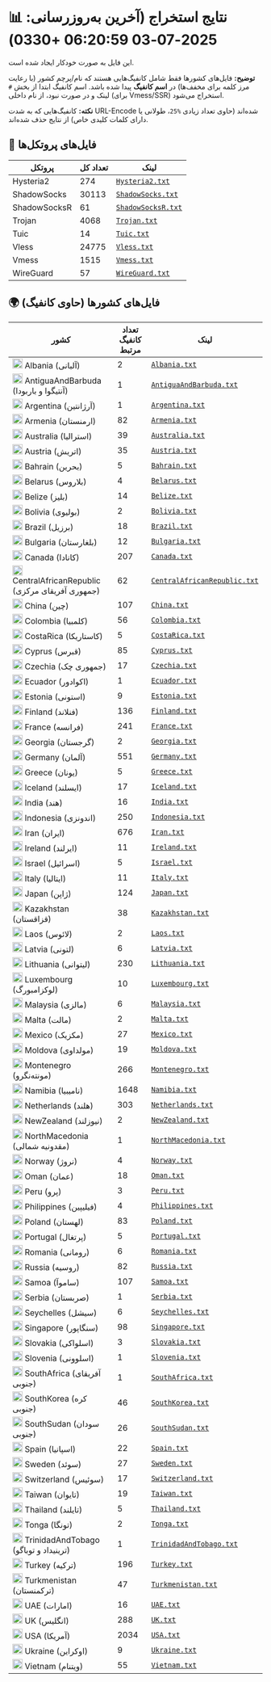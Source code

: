 # 📊 نتایج استخراج (آخرین به‌روزرسانی: 2025-07-03 06:20:59 +0330)

این فایل به صورت خودکار ایجاد شده است.

**توضیح:** فایل‌های کشورها فقط شامل کانفیگ‌هایی هستند که نام/پرچم کشور (با رعایت مرز کلمه برای مخفف‌ها) در **اسم کانفیگ** پیدا شده باشد. اسم کانفیگ ابتدا از بخش `#` لینک و در صورت نبود، از نام داخلی (برای Vmess/SSR) استخراج می‌شود.

**نکته:** کانفیگ‌هایی که به شدت URL-Encode شده‌اند (حاوی تعداد زیادی `%25`، طولانی یا دارای کلمات کلیدی خاص) از نتایج حذف شده‌اند.

## 📁 فایل‌های پروتکل‌ها

| پروتکل | تعداد کل | لینک |
|---|---|---|
| Hysteria2 | 274 | [`Hysteria2.txt`](https://raw.githubusercontent.com/10ium/ScrapeAndCategorize/refs/heads/main/output_configs/Hysteria2.txt) |
| ShadowSocks | 30113 | [`ShadowSocks.txt`](https://raw.githubusercontent.com/10ium/ScrapeAndCategorize/refs/heads/main/output_configs/ShadowSocks.txt) |
| ShadowSocksR | 61 | [`ShadowSocksR.txt`](https://raw.githubusercontent.com/10ium/ScrapeAndCategorize/refs/heads/main/output_configs/ShadowSocksR.txt) |
| Trojan | 4068 | [`Trojan.txt`](https://raw.githubusercontent.com/10ium/ScrapeAndCategorize/refs/heads/main/output_configs/Trojan.txt) |
| Tuic | 14 | [`Tuic.txt`](https://raw.githubusercontent.com/10ium/ScrapeAndCategorize/refs/heads/main/output_configs/Tuic.txt) |
| Vless | 24775 | [`Vless.txt`](https://raw.githubusercontent.com/10ium/ScrapeAndCategorize/refs/heads/main/output_configs/Vless.txt) |
| Vmess | 1515 | [`Vmess.txt`](https://raw.githubusercontent.com/10ium/ScrapeAndCategorize/refs/heads/main/output_configs/Vmess.txt) |
| WireGuard | 57 | [`WireGuard.txt`](https://raw.githubusercontent.com/10ium/ScrapeAndCategorize/refs/heads/main/output_configs/WireGuard.txt) |

## 🌍 فایل‌های کشورها (حاوی کانفیگ)

| کشور | تعداد کانفیگ مرتبط | لینک |
|---|---|---|
| <img src="https://flagcdn.com/w20/al.png" width="20" alt="Albania flag"> Albania (آلبانی) | 2 | [`Albania.txt`](https://raw.githubusercontent.com/10ium/ScrapeAndCategorize/refs/heads/main/output_configs/Albania.txt) |
| <img src="https://flagcdn.com/w20/ag.png" width="20" alt="AntiguaAndBarbuda flag"> AntiguaAndBarbuda (آنتیگوا و باربودا) | 1 | [`AntiguaAndBarbuda.txt`](https://raw.githubusercontent.com/10ium/ScrapeAndCategorize/refs/heads/main/output_configs/AntiguaAndBarbuda.txt) |
| <img src="https://flagcdn.com/w20/ar.png" width="20" alt="Argentina flag"> Argentina (آرژانتین) | 1 | [`Argentina.txt`](https://raw.githubusercontent.com/10ium/ScrapeAndCategorize/refs/heads/main/output_configs/Argentina.txt) |
| <img src="https://flagcdn.com/w20/am.png" width="20" alt="Armenia flag"> Armenia (ارمنستان) | 82 | [`Armenia.txt`](https://raw.githubusercontent.com/10ium/ScrapeAndCategorize/refs/heads/main/output_configs/Armenia.txt) |
| <img src="https://flagcdn.com/w20/au.png" width="20" alt="Australia flag"> Australia (استرالیا) | 39 | [`Australia.txt`](https://raw.githubusercontent.com/10ium/ScrapeAndCategorize/refs/heads/main/output_configs/Australia.txt) |
| <img src="https://flagcdn.com/w20/at.png" width="20" alt="Austria flag"> Austria (اتریش) | 35 | [`Austria.txt`](https://raw.githubusercontent.com/10ium/ScrapeAndCategorize/refs/heads/main/output_configs/Austria.txt) |
| <img src="https://flagcdn.com/w20/bh.png" width="20" alt="Bahrain flag"> Bahrain (بحرین) | 5 | [`Bahrain.txt`](https://raw.githubusercontent.com/10ium/ScrapeAndCategorize/refs/heads/main/output_configs/Bahrain.txt) |
| <img src="https://flagcdn.com/w20/by.png" width="20" alt="Belarus flag"> Belarus (بلاروس) | 4 | [`Belarus.txt`](https://raw.githubusercontent.com/10ium/ScrapeAndCategorize/refs/heads/main/output_configs/Belarus.txt) |
| <img src="https://flagcdn.com/w20/bz.png" width="20" alt="Belize flag"> Belize (بلیز) | 14 | [`Belize.txt`](https://raw.githubusercontent.com/10ium/ScrapeAndCategorize/refs/heads/main/output_configs/Belize.txt) |
| <img src="https://flagcdn.com/w20/bo.png" width="20" alt="Bolivia flag"> Bolivia (بولیوی) | 2 | [`Bolivia.txt`](https://raw.githubusercontent.com/10ium/ScrapeAndCategorize/refs/heads/main/output_configs/Bolivia.txt) |
| <img src="https://flagcdn.com/w20/br.png" width="20" alt="Brazil flag"> Brazil (برزیل) | 18 | [`Brazil.txt`](https://raw.githubusercontent.com/10ium/ScrapeAndCategorize/refs/heads/main/output_configs/Brazil.txt) |
| <img src="https://flagcdn.com/w20/bg.png" width="20" alt="Bulgaria flag"> Bulgaria (بلغارستان) | 12 | [`Bulgaria.txt`](https://raw.githubusercontent.com/10ium/ScrapeAndCategorize/refs/heads/main/output_configs/Bulgaria.txt) |
| <img src="https://flagcdn.com/w20/ca.png" width="20" alt="Canada flag"> Canada (کانادا) | 207 | [`Canada.txt`](https://raw.githubusercontent.com/10ium/ScrapeAndCategorize/refs/heads/main/output_configs/Canada.txt) |
| <img src="https://flagcdn.com/w20/cf.png" width="20" alt="CentralAfricanRepublic flag"> CentralAfricanRepublic (جمهوری آفریقای مرکزی) | 62 | [`CentralAfricanRepublic.txt`](https://raw.githubusercontent.com/10ium/ScrapeAndCategorize/refs/heads/main/output_configs/CentralAfricanRepublic.txt) |
| <img src="https://flagcdn.com/w20/cn.png" width="20" alt="China flag"> China (چین) | 107 | [`China.txt`](https://raw.githubusercontent.com/10ium/ScrapeAndCategorize/refs/heads/main/output_configs/China.txt) |
| <img src="https://flagcdn.com/w20/co.png" width="20" alt="Colombia flag"> Colombia (کلمبیا) | 56 | [`Colombia.txt`](https://raw.githubusercontent.com/10ium/ScrapeAndCategorize/refs/heads/main/output_configs/Colombia.txt) |
| <img src="https://flagcdn.com/w20/cr.png" width="20" alt="CostaRica flag"> CostaRica (کاستاریکا) | 5 | [`CostaRica.txt`](https://raw.githubusercontent.com/10ium/ScrapeAndCategorize/refs/heads/main/output_configs/CostaRica.txt) |
| <img src="https://flagcdn.com/w20/cy.png" width="20" alt="Cyprus flag"> Cyprus (قبرس) | 85 | [`Cyprus.txt`](https://raw.githubusercontent.com/10ium/ScrapeAndCategorize/refs/heads/main/output_configs/Cyprus.txt) |
| <img src="https://flagcdn.com/w20/cz.png" width="20" alt="Czechia flag"> Czechia (جمهوری چک) | 17 | [`Czechia.txt`](https://raw.githubusercontent.com/10ium/ScrapeAndCategorize/refs/heads/main/output_configs/Czechia.txt) |
| <img src="https://flagcdn.com/w20/ec.png" width="20" alt="Ecuador flag"> Ecuador (اکوادور) | 1 | [`Ecuador.txt`](https://raw.githubusercontent.com/10ium/ScrapeAndCategorize/refs/heads/main/output_configs/Ecuador.txt) |
| <img src="https://flagcdn.com/w20/ee.png" width="20" alt="Estonia flag"> Estonia (استونی) | 9 | [`Estonia.txt`](https://raw.githubusercontent.com/10ium/ScrapeAndCategorize/refs/heads/main/output_configs/Estonia.txt) |
| <img src="https://flagcdn.com/w20/fi.png" width="20" alt="Finland flag"> Finland (فنلاند) | 136 | [`Finland.txt`](https://raw.githubusercontent.com/10ium/ScrapeAndCategorize/refs/heads/main/output_configs/Finland.txt) |
| <img src="https://flagcdn.com/w20/fr.png" width="20" alt="France flag"> France (فرانسه) | 241 | [`France.txt`](https://raw.githubusercontent.com/10ium/ScrapeAndCategorize/refs/heads/main/output_configs/France.txt) |
| <img src="https://flagcdn.com/w20/ge.png" width="20" alt="Georgia flag"> Georgia (گرجستان) | 2 | [`Georgia.txt`](https://raw.githubusercontent.com/10ium/ScrapeAndCategorize/refs/heads/main/output_configs/Georgia.txt) |
| <img src="https://flagcdn.com/w20/de.png" width="20" alt="Germany flag"> Germany (آلمان) | 551 | [`Germany.txt`](https://raw.githubusercontent.com/10ium/ScrapeAndCategorize/refs/heads/main/output_configs/Germany.txt) |
| <img src="https://flagcdn.com/w20/gr.png" width="20" alt="Greece flag"> Greece (یونان) | 5 | [`Greece.txt`](https://raw.githubusercontent.com/10ium/ScrapeAndCategorize/refs/heads/main/output_configs/Greece.txt) |
| <img src="https://flagcdn.com/w20/is.png" width="20" alt="Iceland flag"> Iceland (ایسلند) | 17 | [`Iceland.txt`](https://raw.githubusercontent.com/10ium/ScrapeAndCategorize/refs/heads/main/output_configs/Iceland.txt) |
| <img src="https://flagcdn.com/w20/in.png" width="20" alt="India flag"> India (هند) | 16 | [`India.txt`](https://raw.githubusercontent.com/10ium/ScrapeAndCategorize/refs/heads/main/output_configs/India.txt) |
| <img src="https://flagcdn.com/w20/id.png" width="20" alt="Indonesia flag"> Indonesia (اندونزی) | 250 | [`Indonesia.txt`](https://raw.githubusercontent.com/10ium/ScrapeAndCategorize/refs/heads/main/output_configs/Indonesia.txt) |
| <img src="https://flagcdn.com/w20/ir.png" width="20" alt="Iran flag"> Iran (ایران) | 676 | [`Iran.txt`](https://raw.githubusercontent.com/10ium/ScrapeAndCategorize/refs/heads/main/output_configs/Iran.txt) |
| <img src="https://flagcdn.com/w20/ie.png" width="20" alt="Ireland flag"> Ireland (ایرلند) | 11 | [`Ireland.txt`](https://raw.githubusercontent.com/10ium/ScrapeAndCategorize/refs/heads/main/output_configs/Ireland.txt) |
| <img src="https://flagcdn.com/w20/il.png" width="20" alt="Israel flag"> Israel (اسرائیل) | 5 | [`Israel.txt`](https://raw.githubusercontent.com/10ium/ScrapeAndCategorize/refs/heads/main/output_configs/Israel.txt) |
| <img src="https://flagcdn.com/w20/it.png" width="20" alt="Italy flag"> Italy (ایتالیا) | 11 | [`Italy.txt`](https://raw.githubusercontent.com/10ium/ScrapeAndCategorize/refs/heads/main/output_configs/Italy.txt) |
| <img src="https://flagcdn.com/w20/jp.png" width="20" alt="Japan flag"> Japan (ژاپن) | 124 | [`Japan.txt`](https://raw.githubusercontent.com/10ium/ScrapeAndCategorize/refs/heads/main/output_configs/Japan.txt) |
| <img src="https://flagcdn.com/w20/kz.png" width="20" alt="Kazakhstan flag"> Kazakhstan (قزاقستان) | 38 | [`Kazakhstan.txt`](https://raw.githubusercontent.com/10ium/ScrapeAndCategorize/refs/heads/main/output_configs/Kazakhstan.txt) |
| <img src="https://flagcdn.com/w20/la.png" width="20" alt="Laos flag"> Laos (لائوس) | 2 | [`Laos.txt`](https://raw.githubusercontent.com/10ium/ScrapeAndCategorize/refs/heads/main/output_configs/Laos.txt) |
| <img src="https://flagcdn.com/w20/lv.png" width="20" alt="Latvia flag"> Latvia (لتونی) | 6 | [`Latvia.txt`](https://raw.githubusercontent.com/10ium/ScrapeAndCategorize/refs/heads/main/output_configs/Latvia.txt) |
| <img src="https://flagcdn.com/w20/lt.png" width="20" alt="Lithuania flag"> Lithuania (لیتوانی) | 230 | [`Lithuania.txt`](https://raw.githubusercontent.com/10ium/ScrapeAndCategorize/refs/heads/main/output_configs/Lithuania.txt) |
| <img src="https://flagcdn.com/w20/lu.png" width="20" alt="Luxembourg flag"> Luxembourg (لوکزامبورگ) | 10 | [`Luxembourg.txt`](https://raw.githubusercontent.com/10ium/ScrapeAndCategorize/refs/heads/main/output_configs/Luxembourg.txt) |
| <img src="https://flagcdn.com/w20/my.png" width="20" alt="Malaysia flag"> Malaysia (مالزی) | 6 | [`Malaysia.txt`](https://raw.githubusercontent.com/10ium/ScrapeAndCategorize/refs/heads/main/output_configs/Malaysia.txt) |
| <img src="https://flagcdn.com/w20/mt.png" width="20" alt="Malta flag"> Malta (مالت) | 2 | [`Malta.txt`](https://raw.githubusercontent.com/10ium/ScrapeAndCategorize/refs/heads/main/output_configs/Malta.txt) |
| <img src="https://flagcdn.com/w20/mx.png" width="20" alt="Mexico flag"> Mexico (مکزیک) | 27 | [`Mexico.txt`](https://raw.githubusercontent.com/10ium/ScrapeAndCategorize/refs/heads/main/output_configs/Mexico.txt) |
| <img src="https://flagcdn.com/w20/md.png" width="20" alt="Moldova flag"> Moldova (مولداوی) | 19 | [`Moldova.txt`](https://raw.githubusercontent.com/10ium/ScrapeAndCategorize/refs/heads/main/output_configs/Moldova.txt) |
| <img src="https://flagcdn.com/w20/me.png" width="20" alt="Montenegro flag"> Montenegro (مونته‌نگرو) | 266 | [`Montenegro.txt`](https://raw.githubusercontent.com/10ium/ScrapeAndCategorize/refs/heads/main/output_configs/Montenegro.txt) |
| <img src="https://flagcdn.com/w20/na.png" width="20" alt="Namibia flag"> Namibia (نامیبیا) | 1648 | [`Namibia.txt`](https://raw.githubusercontent.com/10ium/ScrapeAndCategorize/refs/heads/main/output_configs/Namibia.txt) |
| <img src="https://flagcdn.com/w20/nl.png" width="20" alt="Netherlands flag"> Netherlands (هلند) | 303 | [`Netherlands.txt`](https://raw.githubusercontent.com/10ium/ScrapeAndCategorize/refs/heads/main/output_configs/Netherlands.txt) |
| <img src="https://flagcdn.com/w20/nz.png" width="20" alt="NewZealand flag"> NewZealand (نیوزلند) | 2 | [`NewZealand.txt`](https://raw.githubusercontent.com/10ium/ScrapeAndCategorize/refs/heads/main/output_configs/NewZealand.txt) |
| <img src="https://flagcdn.com/w20/mk.png" width="20" alt="NorthMacedonia flag"> NorthMacedonia (مقدونیه شمالی) | 1 | [`NorthMacedonia.txt`](https://raw.githubusercontent.com/10ium/ScrapeAndCategorize/refs/heads/main/output_configs/NorthMacedonia.txt) |
| <img src="https://flagcdn.com/w20/no.png" width="20" alt="Norway flag"> Norway (نروژ) | 4 | [`Norway.txt`](https://raw.githubusercontent.com/10ium/ScrapeAndCategorize/refs/heads/main/output_configs/Norway.txt) |
| <img src="https://flagcdn.com/w20/om.png" width="20" alt="Oman flag"> Oman (عمان) | 18 | [`Oman.txt`](https://raw.githubusercontent.com/10ium/ScrapeAndCategorize/refs/heads/main/output_configs/Oman.txt) |
| <img src="https://flagcdn.com/w20/pe.png" width="20" alt="Peru flag"> Peru (پرو) | 3 | [`Peru.txt`](https://raw.githubusercontent.com/10ium/ScrapeAndCategorize/refs/heads/main/output_configs/Peru.txt) |
| <img src="https://flagcdn.com/w20/ph.png" width="20" alt="Philippines flag"> Philippines (فیلیپین) | 4 | [`Philippines.txt`](https://raw.githubusercontent.com/10ium/ScrapeAndCategorize/refs/heads/main/output_configs/Philippines.txt) |
| <img src="https://flagcdn.com/w20/pl.png" width="20" alt="Poland flag"> Poland (لهستان) | 83 | [`Poland.txt`](https://raw.githubusercontent.com/10ium/ScrapeAndCategorize/refs/heads/main/output_configs/Poland.txt) |
| <img src="https://flagcdn.com/w20/pt.png" width="20" alt="Portugal flag"> Portugal (پرتغال) | 5 | [`Portugal.txt`](https://raw.githubusercontent.com/10ium/ScrapeAndCategorize/refs/heads/main/output_configs/Portugal.txt) |
| <img src="https://flagcdn.com/w20/ro.png" width="20" alt="Romania flag"> Romania (رومانی) | 6 | [`Romania.txt`](https://raw.githubusercontent.com/10ium/ScrapeAndCategorize/refs/heads/main/output_configs/Romania.txt) |
| <img src="https://flagcdn.com/w20/ru.png" width="20" alt="Russia flag"> Russia (روسیه) | 82 | [`Russia.txt`](https://raw.githubusercontent.com/10ium/ScrapeAndCategorize/refs/heads/main/output_configs/Russia.txt) |
| <img src="https://flagcdn.com/w20/ws.png" width="20" alt="Samoa flag"> Samoa (ساموآ) | 107 | [`Samoa.txt`](https://raw.githubusercontent.com/10ium/ScrapeAndCategorize/refs/heads/main/output_configs/Samoa.txt) |
| <img src="https://flagcdn.com/w20/rs.png" width="20" alt="Serbia flag"> Serbia (صربستان) | 1 | [`Serbia.txt`](https://raw.githubusercontent.com/10ium/ScrapeAndCategorize/refs/heads/main/output_configs/Serbia.txt) |
| <img src="https://flagcdn.com/w20/sc.png" width="20" alt="Seychelles flag"> Seychelles (سیشل) | 6 | [`Seychelles.txt`](https://raw.githubusercontent.com/10ium/ScrapeAndCategorize/refs/heads/main/output_configs/Seychelles.txt) |
| <img src="https://flagcdn.com/w20/sg.png" width="20" alt="Singapore flag"> Singapore (سنگاپور) | 98 | [`Singapore.txt`](https://raw.githubusercontent.com/10ium/ScrapeAndCategorize/refs/heads/main/output_configs/Singapore.txt) |
| <img src="https://flagcdn.com/w20/sk.png" width="20" alt="Slovakia flag"> Slovakia (اسلواکی) | 3 | [`Slovakia.txt`](https://raw.githubusercontent.com/10ium/ScrapeAndCategorize/refs/heads/main/output_configs/Slovakia.txt) |
| <img src="https://flagcdn.com/w20/si.png" width="20" alt="Slovenia flag"> Slovenia (اسلوونی) | 1 | [`Slovenia.txt`](https://raw.githubusercontent.com/10ium/ScrapeAndCategorize/refs/heads/main/output_configs/Slovenia.txt) |
| <img src="https://flagcdn.com/w20/za.png" width="20" alt="SouthAfrica flag"> SouthAfrica (آفریقای جنوبی) | 1 | [`SouthAfrica.txt`](https://raw.githubusercontent.com/10ium/ScrapeAndCategorize/refs/heads/main/output_configs/SouthAfrica.txt) |
| <img src="https://flagcdn.com/w20/kr.png" width="20" alt="SouthKorea flag"> SouthKorea (کره جنوبی) | 46 | [`SouthKorea.txt`](https://raw.githubusercontent.com/10ium/ScrapeAndCategorize/refs/heads/main/output_configs/SouthKorea.txt) |
| <img src="https://flagcdn.com/w20/ss.png" width="20" alt="SouthSudan flag"> SouthSudan (سودان جنوبی) | 26 | [`SouthSudan.txt`](https://raw.githubusercontent.com/10ium/ScrapeAndCategorize/refs/heads/main/output_configs/SouthSudan.txt) |
| <img src="https://flagcdn.com/w20/es.png" width="20" alt="Spain flag"> Spain (اسپانیا) | 22 | [`Spain.txt`](https://raw.githubusercontent.com/10ium/ScrapeAndCategorize/refs/heads/main/output_configs/Spain.txt) |
| <img src="https://flagcdn.com/w20/se.png" width="20" alt="Sweden flag"> Sweden (سوئد) | 27 | [`Sweden.txt`](https://raw.githubusercontent.com/10ium/ScrapeAndCategorize/refs/heads/main/output_configs/Sweden.txt) |
| <img src="https://flagcdn.com/w20/ch.png" width="20" alt="Switzerland flag"> Switzerland (سوئیس) | 17 | [`Switzerland.txt`](https://raw.githubusercontent.com/10ium/ScrapeAndCategorize/refs/heads/main/output_configs/Switzerland.txt) |
| <img src="https://flagcdn.com/w20/tw.png" width="20" alt="Taiwan flag"> Taiwan (تایوان) | 19 | [`Taiwan.txt`](https://raw.githubusercontent.com/10ium/ScrapeAndCategorize/refs/heads/main/output_configs/Taiwan.txt) |
| <img src="https://flagcdn.com/w20/th.png" width="20" alt="Thailand flag"> Thailand (تایلند) | 5 | [`Thailand.txt`](https://raw.githubusercontent.com/10ium/ScrapeAndCategorize/refs/heads/main/output_configs/Thailand.txt) |
| <img src="https://flagcdn.com/w20/to.png" width="20" alt="Tonga flag"> Tonga (تونگا) | 2 | [`Tonga.txt`](https://raw.githubusercontent.com/10ium/ScrapeAndCategorize/refs/heads/main/output_configs/Tonga.txt) |
| <img src="https://flagcdn.com/w20/tt.png" width="20" alt="TrinidadAndTobago flag"> TrinidadAndTobago (ترینیداد و توباگو) | 1 | [`TrinidadAndTobago.txt`](https://raw.githubusercontent.com/10ium/ScrapeAndCategorize/refs/heads/main/output_configs/TrinidadAndTobago.txt) |
| <img src="https://flagcdn.com/w20/tr.png" width="20" alt="Turkey flag"> Turkey (ترکیه) | 196 | [`Turkey.txt`](https://raw.githubusercontent.com/10ium/ScrapeAndCategorize/refs/heads/main/output_configs/Turkey.txt) |
| <img src="https://flagcdn.com/w20/tm.png" width="20" alt="Turkmenistan flag"> Turkmenistan (ترکمنستان) | 47 | [`Turkmenistan.txt`](https://raw.githubusercontent.com/10ium/ScrapeAndCategorize/refs/heads/main/output_configs/Turkmenistan.txt) |
| <img src="https://flagcdn.com/w20/ae.png" width="20" alt="UAE flag"> UAE (امارات) | 16 | [`UAE.txt`](https://raw.githubusercontent.com/10ium/ScrapeAndCategorize/refs/heads/main/output_configs/UAE.txt) |
| <img src="https://flagcdn.com/w20/gb.png" width="20" alt="UK flag"> UK (انگلیس) | 288 | [`UK.txt`](https://raw.githubusercontent.com/10ium/ScrapeAndCategorize/refs/heads/main/output_configs/UK.txt) |
| <img src="https://flagcdn.com/w20/us.png" width="20" alt="USA flag"> USA (آمریکا) | 2034 | [`USA.txt`](https://raw.githubusercontent.com/10ium/ScrapeAndCategorize/refs/heads/main/output_configs/USA.txt) |
| <img src="https://flagcdn.com/w20/ua.png" width="20" alt="Ukraine flag"> Ukraine (اوکراین) | 9 | [`Ukraine.txt`](https://raw.githubusercontent.com/10ium/ScrapeAndCategorize/refs/heads/main/output_configs/Ukraine.txt) |
| <img src="https://flagcdn.com/w20/vn.png" width="20" alt="Vietnam flag"> Vietnam (ویتنام) | 55 | [`Vietnam.txt`](https://raw.githubusercontent.com/10ium/ScrapeAndCategorize/refs/heads/main/output_configs/Vietnam.txt) |

